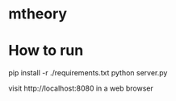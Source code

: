 # mtheory

How to run
==========
pip install -r ./requirements.txt
python server.py

visit http://localhost:8080 in a web browser
